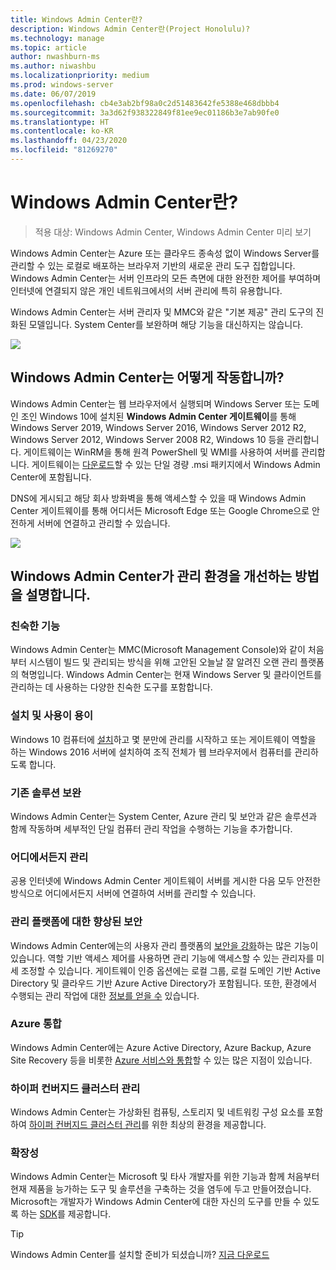 ```yaml
---
title: Windows Admin Center란?
description: Windows Admin Center란(Project Honolulu)?
ms.technology: manage
ms.topic: article
author: nwashburn-ms
ms.author: niwashbu
ms.localizationpriority: medium
ms.prod: windows-server
ms.date: 06/07/2019
ms.openlocfilehash: cb4e3ab2bf98a0c2d51483642fe5388e468dbbb4
ms.sourcegitcommit: 3a3d62f938322849f81ee9ec01186b3e7ab90fe0
ms.translationtype: HT
ms.contentlocale: ko-KR
ms.lasthandoff: 04/23/2020
ms.locfileid: "81269270"
---
```

# <a name="what-is-windows-admin-center"></a>Windows Admin Center란?

> 적용 대상: Windows Admin Center, Windows Admin Center 미리 보기

Windows Admin Center는 Azure 또는 클라우드 종속성 없이 Windows Server를 관리할 수 있는 로컬로 배포하는 브라우저 기반의 새로운 관리 도구 집합입니다. Windows Admin Center는 서버 인프라의 모든 측면에 대한 완전한 제어를 부여하며 인터넷에 연결되지 않은 개인 네트워크에서의 서버 관리에 특히 유용합니다.

Windows Admin Center는 서버 관리자 및 MMC와 같은 "기본 제공" 관리 도구의 진화된 모델입니다. System Center를 보완하며 해당 기능을 대신하지는 않습니다.

![](../media/wac-complements.png)

## <a name="how-does-windows-admin-center-work"></a>Windows Admin Center는 어떻게 작동합니까?

Windows Admin Center는 웹 브라우저에서 실행되며 Windows Server 또는 도메인 조인 Windows 10에 설치된 **Windows Admin Center 게이트웨이**를 통해 Windows Server 2019, Windows Server 2016, Windows Server 2012 R2, Windows Server 2012, Windows Server 2008 R2, Windows 10 등을 관리합니다. 게이트웨이는 WinRM을 통해 원격 PowerShell 및 WMI를 사용하여 서버를 관리합니다. 게이트웨이는 [다운로드](https://aka.ms/windowsadmincenter)할 수 있는 단일 경량 .msi 패키지에서 Windows Admin Center에 포함됩니다.

DNS에 게시되고 해당 회사 방화벽을 통해 액세스할 수 있을 때 Windows Admin Center 게이트웨이를 통해 어디서든 Microsoft Edge 또는 Google Chrome으로 안전하게 서버에 연결하고 관리할 수 있습니다.

![](../media/architecture.png)

## <a name="learn-how-windows-admin-center-improves-your-management-environment"></a>Windows Admin Center가 관리 환경을 개선하는 방법을 설명합니다.

### <a name="familiar-functionality"></a>**친숙한 기능**

Windows Admin Center는 MMC(Microsoft Management Console)와 같이 처음부터 시스템이 빌드 및 관리되는 방식을 위해 고안된 오늘날 잘 알려진 오랜 관리 플랫폼의 혁명입니다. Windows Admin Center는 현재 Windows Server 및 클라이언트를 관리하는 데 사용하는 다양한 친숙한 도구를 포함합니다.

### <a name="easy-to-install-and-use"></a>**설치 및 사용이 용이**

Windows 10 컴퓨터에 [설치](../deploy/install.md)하고 몇 분만에 관리를 시작하고 또는 게이트웨이 역할을 하는 Windows 2016 서버에 설치하여 조직 전체가 웹 브라우저에서 컴퓨터를 관리하도록 합니다.

### <a name="complements-existing-solutions"></a>**기존 솔루션 보완**

Windows Admin Center는 System Center, Azure 관리 및 보안과 같은 솔루션과 함께 작동하며 세부적인 단일 컴퓨터 관리 작업을 수행하는 기능을 추가합니다.

### <a name="manage-from-anywhere"></a>**어디에서든지 관리**

공용 인터넷에 Windows Admin Center 게이트웨이 서버를 게시한 다음 모두 안전한 방식으로 어디에서든지 서버에 연결하여 서버를 관리할 수 있습니다.

### <a name="enhanced-security-for-your-management-platform"></a>**관리 플랫폼에 대한 향상된 보안**

Windows Admin Center에는의 사용자 관리 플랫폼의 [보안을 강화](../plan/user-access-options.md)하는 많은 기능이 있습니다. 역할 기반 액세스 제어를 사용하면 관리 기능에 액세스할 수 있는 관리자를 미세 조정할 수 있습니다. 게이트웨이 인증 옵션에는 로컬 그룹, 로컬 도메인 기반 Active Directory 및 클라우드 기반 Azure Active Directory가 포함됩니다.  또한, 환경에서 수행되는 관리 작업에 대한 [정보를 얻을 수](../use/logging.md) 있습니다.

### <a name="azure-integration"></a>**Azure 통합**

Windows Admin Center에는 Azure Active Directory, Azure Backup, Azure Site Recovery 등을 비롯한 [Azure 서비스와 통합](../plan/azure-integration-options.md)할 수 있는 많은 지점이 있습니다.

### <a name="manage-hyper-converged-clusters"></a>**하이퍼 컨버지드 클러스터 관리**

Windows Admin Center는 가상화된 컴퓨팅, 스토리지 및 네트워킹 구성 요소를 포함하여 [하이퍼 컨버지드 클러스터 관리](../use/manage-hyper-converged.md)를 위한 최상의 환경을 제공합니다.

### <a name="extensibility"></a>**확장성**

Windows Admin Center는 Microsoft 및 타사 개발자를 위한 기능과 함께 처음부터 현재 제품을 능가하는 도구 및 솔루션을 구축하는 것을 염두에 두고 만들어졌습니다. Microsoft는 개발자가 Windows Admin Center에 대한 자신의 도구를 만들 수 있도록 하는 [SDK](../extend/extensibility-overview.md)를 제공합니다.

> [!Tip]
> Windows Admin Center를 설치할 준비가 되셨습니까? [지금 다운로드](https://aka.ms/windowsadmincenter)

